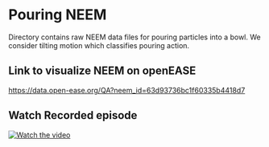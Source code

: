 # Pouring NEEM
Directory contains raw NEEM data files for pouring particles into a bowl.
We consider tilting motion which classifies pouring action.

## Link to visualize NEEM on openEASE
https://data.open-ease.org/QA?neem_id=63d93736bc1f60335b4418d7

## Watch Recorded episode

[![Watch the video](https://i9.ytimg.com/vi_webp/DABxxiEEMDc/mq1.webp?sqp=CMzB0aAG-oaymwEmCMACELQB8quKqQMa8AEB-AH6CIAC0AWKAgwIABABGGUgZShlMA8=&rs=AOn4CLArhwjwCtvD1Z41S9jjNqABe0MvRg)](https://youtu.be/DABxxiEEMDc)

